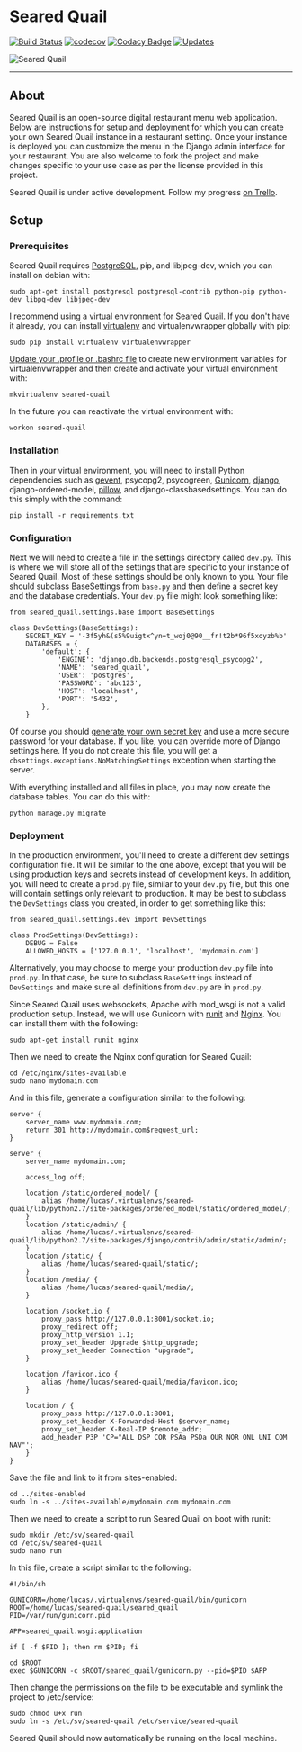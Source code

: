 # Seared Quail

[![Build Status](https://travis-ci.org/RevolutionTech/seared-quail.svg?branch=master)](https://travis-ci.org/RevolutionTech/seared-quail)
[![codecov](https://codecov.io/gh/RevolutionTech/seared-quail/branch/master/graph/badge.svg)](https://codecov.io/gh/RevolutionTech/seared-quail)
[![Codacy Badge](https://api.codacy.com/project/badge/Grade/bf08621ec3d54837b3d64f8e880f6d9e)](https://www.codacy.com/app/RevolutionTech/seared-quail)
[![Updates](https://pyup.io/repos/github/RevolutionTech/seared-quail/shield.svg)](https://pyup.io/repos/github/RevolutionTech/seared-quail/)

![Seared Quail](http://revolutiontech.ca/media/img/searedquail1.png)

***

## About

Seared Quail is an open-source digital restaurant menu web application. Below are instructions for setup and deployment for which you can create your own Seared Quail instance in a restaurant setting. Once your instance is deployed you can customize the menu in the Django admin interface for your restaurant. You are also welcome to fork the project and make changes specific to your use case as per the license provided in this project.

Seared Quail is under active development. Follow my progress [on Trello](https://trello.com/b/6KWEejar).

## Setup

### Prerequisites

Seared Quail requires [PostgreSQL](http://www.postgresql.org/), pip, and libjpeg-dev, which you can install on debian with:

    sudo apt-get install postgresql postgresql-contrib python-pip python-dev libpq-dev libjpeg-dev

I recommend using a virtual environment for Seared Quail. If you don't have it already, you can install [virtualenv](http://virtualenv.readthedocs.org/en/latest/virtualenv.html) and virtualenvwrapper globally with pip:

    sudo pip install virtualenv virtualenvwrapper

[Update your .profile or .bashrc file](http://virtualenvwrapper.readthedocs.org/en/latest/install.html#shell-startup-file) to create new environment variables for virtualenvwrapper and then create and activate your virtual environment with:

    mkvirtualenv seared-quail

In the future you can reactivate the virtual environment with:

    workon seared-quail

### Installation

Then in your virtual environment, you will need to install Python dependencies such as [gevent](http://www.gevent.org/), psycopg2, psycogreen, [Gunicorn](http://gunicorn.org/), [django](https://www.djangoproject.com/), django-ordered-model, [pillow](https://pillow.readthedocs.org/), and django-classbasedsettings. You can do this simply with the command:

    pip install -r requirements.txt

### Configuration

Next we will need to create a file in the settings directory called `dev.py`. This is where we will store all of the settings that are specific to your instance of Seared Quail. Most of these settings should be only known to you. Your file should subclass BaseSettings from `base.py` and then define a secret key and the database credentials. Your `dev.py` file might look something like:

    from seared_quail.settings.base import BaseSettings

    class DevSettings(BaseSettings):
        SECRET_KEY = '-3f5yh&(s5%9uigtx^yn=t_woj0@90__fr!t2b*96f5xoyzb%b'
        DATABASES = {
            'default': {
                'ENGINE': 'django.db.backends.postgresql_psycopg2',
                'NAME': 'seared_quail',
                'USER': 'postgres',
                'PASSWORD': 'abc123',
                'HOST': 'localhost',
                'PORT': '5432',
            },
        }

Of course you should [generate your own secret key](http://stackoverflow.com/a/16630719) and use a more secure password for your database. If you like, you can override more of Django settings here. If you do not create this file, you will get a `cbsettings.exceptions.NoMatchingSettings` exception when starting the server.

With everything installed and all files in place, you may now create the database tables. You can do this with:

    python manage.py migrate

### Deployment

In the production environment, you'll need to create a different dev settings configuration file. It will be similar to the one above, except that you will be using production keys and secrets instead of development keys. In addition, you will need to create a `prod.py` file, similar to your `dev.py` file, but this one will contain settings only relevant to production. It may be best to subclass the `DevSettings` class you created, in order to get something like this:

    from seared_quail.settings.dev import DevSettings

    class ProdSettings(DevSettings):
        DEBUG = False
        ALLOWED_HOSTS = ['127.0.0.1', 'localhost', 'mydomain.com']

Alternatively, you may choose to merge your production `dev.py` file into `prod.py`. In that case, be sure to subclass `BaseSettings` instead of `DevSettings` and make sure all definitions from `dev.py` are in `prod.py`.

Since Seared Quail uses websockets, Apache with mod_wsgi is not a valid production setup. Instead, we will use Gunicorn with [runit](http://smarden.org/runit/) and [Nginx](http://nginx.org/). You can install them with the following:

    sudo apt-get install runit nginx

Then we need to create the Nginx configuration for Seared Quail:

    cd /etc/nginx/sites-available
    sudo nano mydomain.com

And in this file, generate a configuration similar to the following:

    server {
        server_name www.mydomain.com;
        return 301 http://mydomain.com$request_url;
    }

    server {
        server_name mydomain.com;

        access_log off;

        location /static/ordered_model/ {
            alias /home/lucas/.virtualenvs/seared-quail/lib/python2.7/site-packages/ordered_model/static/ordered_model/;
        }
        location /static/admin/ {
            alias /home/lucas/.virtualenvs/seared-quail/lib/python2.7/site-packages/django/contrib/admin/static/admin/;
        }
        location /static/ {
            alias /home/lucas/seared-quail/static/;
        }
        location /media/ {
            alias /home/lucas/seared-quail/media/;
        }

        location /socket.io {
            proxy_pass http://127.0.0.1:8001/socket.io;
            proxy_redirect off;
            proxy_http_version 1.1;
            proxy_set_header Upgrade $http_upgrade;
            proxy_set_header Connection "upgrade";
        }

        location /favicon.ico {
            alias /home/lucas/seared-quail/media/favicon.ico;
        }

        location / {
            proxy_pass http://127.0.0.1:8001;
            proxy_set_header X-Forwarded-Host $server_name;
            proxy_set_header X-Real-IP $remote_addr;
            add_header P3P 'CP="ALL DSP COR PSAa PSDa OUR NOR ONL UNI COM NAV"';
        }
    }

Save the file and link to it from sites-enabled:

    cd ../sites-enabled
    sudo ln -s ../sites-available/mydomain.com mydomain.com

Then we need to create a script to run Seared Quail on boot with runit:

    sudo mkdir /etc/sv/seared-quail
    cd /etc/sv/seared-quail
    sudo nano run

In this file, create a script similar to the following:

    #!/bin/sh

    GUNICORN=/home/lucas/.virtualenvs/seared-quail/bin/gunicorn
    ROOT=/home/lucas/seared-quail/seared_quail
    PID=/var/run/gunicorn.pid

    APP=seared_quail.wsgi:application

    if [ -f $PID ]; then rm $PID; fi

    cd $ROOT
    exec $GUNICORN -c $ROOT/seared_quail/gunicorn.py --pid=$PID $APP

Then change the permissions on the file to be executable and symlink the project to /etc/service:

    sudo chmod u+x run
    sudo ln -s /etc/sv/seared-quail /etc/service/seared-quail

Seared Quail should now automatically be running on the local machine.
